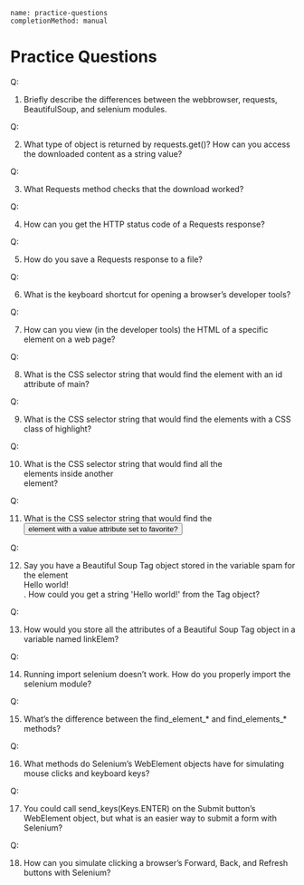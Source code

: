 ```ngMeta
name: practice-questions
completionMethod: manual
```
# Practice Questions

Q:

1. Briefly describe the differences between the webbrowser, requests, BeautifulSoup, and selenium modules.

Q:

2. What type of object is returned by requests.get()? How can you access the downloaded content as a string value?

Q:

3. What Requests method checks that the download worked?

Q:

4. How can you get the HTTP status code of a Requests response?

Q:

5. How do you save a Requests response to a file?

Q:

6. What is the keyboard shortcut for opening a browser’s developer tools?

Q:

7. How can you view (in the developer tools) the HTML of a specific element on a web page?

Q:

8. What is the CSS selector string that would find the element with an id attribute of main?

Q:

9. What is the CSS selector string that would find the elements with a CSS class of highlight?

Q:

10. What is the CSS selector string that would find all the <div> elements inside another <div> element?

Q:

11. What is the CSS selector string that would find the <button> element with a value attribute set to favorite?

Q:

12. Say you have a Beautiful Soup Tag object stored in the variable spam for the element <div>Hello world!</div>. How could you get a string 'Hello world!' from the Tag object?

Q:

13. How would you store all the attributes of a Beautiful Soup Tag object in a variable named linkElem?

Q:

14. Running import selenium doesn’t work. How do you properly import the selenium module?

Q:

15. What’s the difference between the find_element_* and find_elements_* methods?

Q:

16. What methods do Selenium’s WebElement objects have for simulating mouse clicks and keyboard keys?

Q:

17. You could call send_keys(Keys.ENTER) on the Submit button’s WebElement object, but what is an easier way to submit a form with Selenium?

Q:

18. How can you simulate clicking a browser’s Forward, Back, and Refresh buttons with Selenium?

